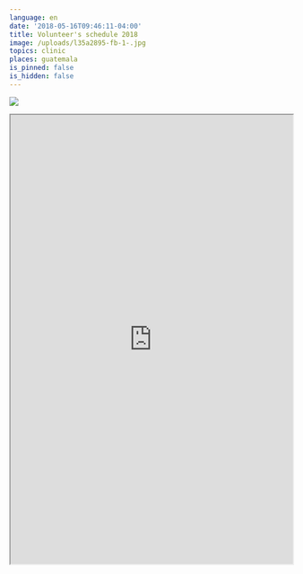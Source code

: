 ```yaml
---
language: en
date: '2018-05-16T09:46:11-04:00'
title: Volunteer's schedule 2018
image: /uploads/l35a2895-fb-1-.jpg
topics: clinic
places: guatemala
is_pinned: false
is_hidden: false
---
```

![](/uploads/l35a2895-fb-1-.jpg)

<iframe width="100%" height="800px" src="https://docs.google.com/spreadsheets/d/e/2PACX-1vQiOHb77ORoaLetOr9LZ6psrRqwp4EoPRiSPzqQIm1h7du-n9H7iae40g0kJNk7o8UYA0WND8O_uEnv/pubhtml?gid=0&amp;single=true&amp;widget=true&amp;headers=false"></iframe>
